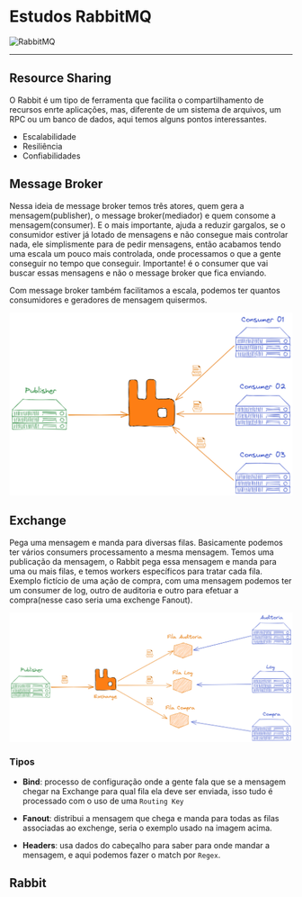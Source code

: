 # Estudos RabbitMQ

![RabbitMQ](https://cdn.iconscout.com/icon/free/png-128/rabbitmq-282296.png)

---


## Resource Sharing

O Rabbit é um tipo de ferramenta que facilita o compartilhamento de recursos enrte aplicações, mas, diferente de um sistema de arquivos, um RPC ou um banco de dados, aqui temos alguns pontos interessantes.

- Escalabilidade
- Resiliência
- Confiabilidades


## Message Broker

Nessa ideia de message broker temos três atores, quem gera a mensagem(publisher), o message broker(mediador) e quem consome a mensagem(consumer). E o mais importante, ajuda a reduzir gargalos, se o consumidor estiver já lotado de mensagens e não consegue mais controlar nada, ele simplismente para de pedir mensagens, então acabamos tendo uma escala um pouco mais controlada, onde processamos o que a gente conseguir no tempo que conseguir. Importante! é o consumer que vai buscar essas mensagens e não o message broker que fica enviando.

Com message broker também facilitamos a escala, podemos ter quantos consumidores e geradores de mensagem quisermos.

![Rabbit](./images/rabbit-publisher-consumer.png)


## Exchange

Pega uma mensagem e manda para diversas filas. Basicamente podemos ter vários consumers processamento a mesma mensagem.
Temos uma publicação da mensagem, o Rabbit pega essa mensagem e manda para uma ou mais filas, e temos workers específicos para tratar cada fila.
Exemplo fictício de uma ação de compra, com uma mensagem podemos ter um consumer de log, outro de auditoria e outro para efetuar a compra(nesse caso seria uma exchenge Fanout).

![Exchange](./images/exchange.png)


### Tipos 

- **Bind**: processo de configuração onde a gente fala que se a mensagem chegar na Exchange para qual fila ela deve ser enviada, isso tudo é processado com o uso de uma `Routing Key`

- **Fanout**: distribui a mensagem que chega e manda para todas as filas associadas ao exchenge, seria o exemplo usado na imagem acima.

- **Headers**: usa dados do cabeçalho para saber para onde mandar a mensagem, e aqui podemos fazer o match por `Regex`.


## Rabbit
